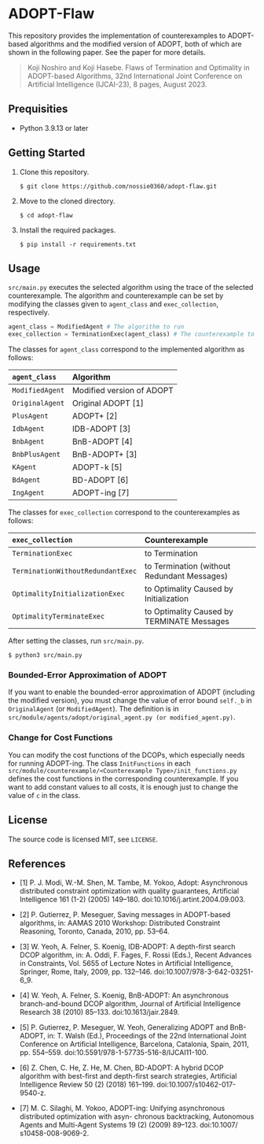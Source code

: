 # ADOPT-Flaw
This repository provides the implementation of
counterexamples to ADOPT-based algorithms
and the modified version of ADOPT,
both of which are shown in the following paper.
See the paper for more details.
> Koji Noshiro and Koji Hasebe. Flaws of Termination and Optimality in ADOPT-based Algorithms, 32nd International Joint Conference on Artificial Intelligence (IJCAI-23), 8 pages, August 2023.

## Prequisities
* Python 3.9.13 or later

## Getting Started
1. Clone this repository.
    ```
    $ git clone https://github.com/nossie0360/adopt-flaw.git
    ```

1. Move to the cloned directory.
    ```
    $ cd adopt-flaw
    ```

1. Install the required packages.
    ```
    $ pip install -r requirements.txt
    ```

## Usage
`src/main.py` executes the selected algorithm
using the trace of the selected counterexample.
The algorithm and counterexample can be set by modifying
the classes given to `agent_class` and `exec_collection`, respectively.
```python
agent_class = ModifiedAgent # The algorithm to run
exec_collection = TerminationExec(agent_class) # The counterexample to run
```

The classes for `agent_class` correspond to the implemented algorithm as follows:

|`agent_class`|Algorithm|
|:-|:-|
|`ModifiedAgent`|Modified version of ADOPT|
|`OriginalAgent`|Original ADOPT [1]|
|`PlusAgent`|ADOPT+ [2]|
|`IdbAgent`|IDB-ADOPT [3]|
|`BnbAgent`|BnB-ADOPT [4]|
|`BnbPlusAgent`|BnB-ADOPT+ [3]|
|`KAgent`|ADOPT-k [5]|
|`BdAgent`|BD-ADOPT [6]|
|`IngAgent`|ADOPT-ing [7]|

The classes for `exec_collection` correspond to the counterexamples as follows:

|`exec_collection`|Counterexample|
|:-|:-|
|`TerminationExec`|to Termination|
|`TerminationWithoutRedundantExec`|to Termination (without Redundant Messages)|
|`OptimalityInitializationExec`|to Optimality Caused by Initialization|
|`OptimalityTerminateExec`|to Optimality Caused by TERMINATE Messages|

After setting the classes, run `src/main.py`.
```
$ python3 src/main.py
```

### Bounded-Error Approximation of ADOPT
If you want to enable the bounded-error approximation of ADOPT
(including the modified version),
you must change the value of error bound `self._b`
in `OriginalAgent` (or `ModifiedAgent`).
The definition is in
`src/module/agents/adopt/original_agent.py (or modified_agent.py)`.

### Change for Cost Functions
You can modify the cost functions of the DCOPs,
which especially needs for running ADOPT-ing.
The class `InitFunctions` in each
`src/module/counterexample/<Counterexample Type>/init_functions.py`
defines the cost functions in the corresponding counterexample.
If you want to add constant values to all costs,
it is enough just to change the value of `c`
in the class.

## License
The source code is licensed MIT, see `LICENSE`.

## References
* [1] P. J. Modi, W.-M. Shen, M. Tambe, M. Yokoo, Adopt: Asynchronous distributed constraint optimization with
quality guarantees, Artificial Intelligence 161 (1-2) (2005) 149–180. doi:10.1016/j.artint.2004.09.003.

* [2] P. Gutierrez, P. Meseguer, Saving messages in ADOPT-based algorithms, in: AAMAS 2010 Workshop: Distributed Constraint Reasoning, Toronto, Canada, 2010, pp. 53–64.

* [3] W. Yeoh, A. Felner, S. Koenig, IDB-ADOPT: A depth-first search DCOP algorithm, in: A. Oddi, F. Fages,
F. Rossi (Eds.), Recent Advances in Constraints, Vol. 5655 of Lecture Notes in Artificial Intelligence, Springer,
Rome, Italy, 2009, pp. 132–146. doi:10.1007/978-3-642-03251-6_9.

* [4] W. Yeoh, A. Felner, S. Koenig, BnB-ADOPT: An asynchronous branch-and-bound DCOP algorithm, Journal
of Artificial Intelligence Research 38 (2010) 85–133. doi:10.1613/jair.2849.

* [5] P. Gutierrez, P. Meseguer, W. Yeoh, Generalizing ADOPT and BnB-ADOPT, in: T. Walsh (Ed.), Proceedings
of the 22nd International Joint Conference on Artificial Intelligence, Barcelona, Catalonia, Spain, 2011, pp.
554–559. doi:10.5591/978-1-57735-516-8/IJCAI11-100.

* [6] Z. Chen, C. He, Z. He, M. Chen, BD-ADOPT: A hybrid DCOP algorithm with best-first and depth-first search
strategies, Artificial Intelligence Review 50 (2) (2018) 161–199. doi:10.1007/s10462-017-9540-z.

* [7] M. C. Silaghi, M. Yokoo, ADOPT-ing: Unifying asynchronous distributed optimization with asyn-
chronous backtracking, Autonomous Agents and Multi-Agent Systems 19 (2) (2009) 89–123. doi:10.1007/
s10458-008-9069-2.
